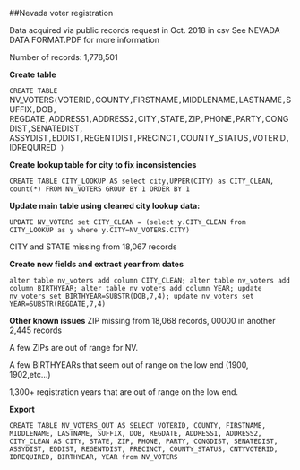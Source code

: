 ##Nevada voter registration

Data acquired via public records request in Oct. 2018 in csv
See NEVADA DATA FORMAT.PDF for more information

Number of records: 1,778,501

**Create table**

`CREATE TABLE `NV_VOTERS` ( `VOTERID` , `COUNTY` , `FIRSTNAME` , `MIDDLENAME` , `LASTNAME` , `SUFFIX` , `DOB` , 
`REGDATE` , `ADDRESS1` , `ADDRESS2` , `CITY` , `STATE` , `ZIP` , `PHONE` , `PARTY` , `CONGDIST` , `SENATEDIST` , 
`ASSYDIST` , `EDDIST` , `REGENTDIST` , `PRECINCT` , `COUNTY_STATUS` , `VOTERID` , `IDREQUIRED` )`

**Create lookup table for city to fix inconsistencies**

`CREATE TABLE CITY_LOOKUP AS
select city,UPPER(CITY) as CITY_CLEAN, count(*)
FROM NV_VOTERS
GROUP BY 1
ORDER BY 1`

**Update main table using cleaned city lookup data:**

`UPDATE NV_VOTERS
set CITY_CLEAN = (select y.CITY_CLEAN from CITY_LOOKUP as y where y.CITY=NV_VOTERS.CITY)`


CITY and STATE missing from 18,067 records

**Create new fields and extract year from dates**

`alter table nv_voters add column CITY_CLEAN;
alter table nv_voters add column BIRTHYEAR;
alter table nv_voters add column YEAR;
update nv_voters set BIRTHYEAR=SUBSTR(DOB,7,4);
update nv_voters set YEAR=SUBSTR(REGDATE,7,4)`

**Other known issues**
ZIP missing from 18,068 records, 00000 in another 2,445 records

A few ZIPs are out of range for NV.

A few BIRTHYEARs that seem out of range on the low end (1900, 1902,etc...)

1,300+ registration years that are out of range on the low end.

**Export**

`CREATE TABLE NV_VOTERS_OUT AS SELECT VOTERID, COUNTY, FIRSTNAME, MIDDLENAME, LASTNAME, SUFFIX, DOB, REGDATE, ADDRESS1, ADDRESS2, CITY_CLEAN AS CITY, STATE, ZIP, PHONE, PARTY, CONGDIST, SENATEDIST, ASSYDIST, EDDIST, REGENTDIST, PRECINCT, COUNTY_STATUS, CNTYVOTERID, IDREQUIRED, BIRTHYEAR, YEAR from NV_VOTERS`
